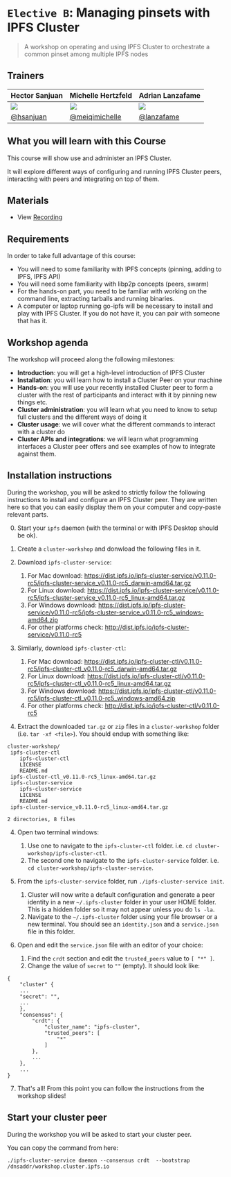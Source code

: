 # `Elective B`: Managing pinsets with IPFS Cluster

> A workshop on operating and using IPFS Cluster to orchestrate a common pinset among multiple IPFS nodes

## Trainers

| **Hector Sanjuan**                                    	| **Michelle Hertzfeld**                                	| **Adrian Lanzafame**                                  	|
|-------------------------------------------------------	|-------------------------------------------------------	|-------------------------------------------------------	|
| ![](https://avatars1.githubusercontent.com/u/1027022) 	| ![](https://avatars1.githubusercontent.com/u/4827522) 	| ![](https://avatars3.githubusercontent.com/u/5924712) 	|
| [@hsanjuan](https://github.com/hsanjuan)              	| [@meiqimichelle](https://github.com/meiqimichelle)    	| [@lanzafame](https://github.com/lanzafame)            	|

## What you will learn with this Course

This course will show use and administer an IPFS Cluster.

It will explore different ways of configuring and running IPFS Cluster peers, interacting with peers and integrating on top of them.

## Materials
- View [Recording](https://youtu.be/wmxaVrAFfeE)

## Requirements

In order to take full advantage of this course:

* You will need to some familiarity with IPFS concepts (pinning, adding to IPFS, IPFS API)
* You will need some familiarity with libp2p concepts (peers, swarm)
* For the hands-on part, you need to be familiar with working on the command line, extracting tarballs and running binaries.
* A computer or laptop running go-ipfs will be necessary to install and play with IPFS Cluster. If you do not have it, you can pair with someone that has it.

## Workshop agenda

The workshop will proceed along the following milestones:

* **Introduction**: you will get a high-level introduction of IPFS Cluster
* **Installation**: you will learn how to install a Cluster Peer on your machine
* **Hands-on**: you will use your recently installed Cluster peer to form a cluster with the rest of participants and interact with it by pinning new things etc.
* **Cluster administration**: you will learn what you need to know to setup full clusters and the different ways of doing it
* **Cluster usage**: we will cover what the different commands to interact with a cluster do
* **Cluster APIs and integrations**: we will learn what programming interfaces a Cluster peer offers and see examples of how to integrate against them.

## Installation instructions

During the workshop, you will be asked to strictly follow the following
instructions to install and configure an IPFS Cluster peer. They are written
here so that you can easily display them on your computer and copy-paste
relevant parts.

0. Start your `ipfs` daemon (with the terminal or with IPFS Desktop should be ok).
1. Create a `cluster-workshop` and donwload the following files in it.
1. Download `ipfs-cluster-service`:
   1. For Mac download: https://dist.ipfs.io/ipfs-cluster-service/v0.11.0-rc5/ipfs-cluster-service_v0.11.0-rc5_darwin-amd64.tar.gz
   2. For Linux download: https://dist.ipfs.io/ipfs-cluster-service/v0.11.0-rc5/ipfs-cluster-service_v0.11.0-rc5_linux-amd64.tar.gz
   3. For Windows download: https://dist.ipfs.io/ipfs-cluster-service/v0.11.0-rc5/ipfs-cluster-service_v0.11.0-rc5_windows-amd64.zip
   4. For other platforms check: http://dist.ipfs.io/ipfs-cluster-service/v0.11.0-rc5

2. Similarly, download `ipfs-cluster-ctl`:
   1. For Mac download: https://dist.ipfs.io/ipfs-cluster-ctl/v0.11.0-rc5/ipfs-cluster-ctl_v0.11.0-rc5_darwin-amd64.tar.gz
   2. For Linux download: https://dist.ipfs.io/ipfs-cluster-ctl/v0.11.0-rc5/ipfs-cluster-ctl_v0.11.0-rc5_linux-amd64.tar.gz
   3. For Windows download: https://dist.ipfs.io/ipfs-cluster-ctl/v0.11.0-rc5/ipfs-cluster-ctl_v0.11.0-rc5_windows-amd64.zip
   4. For other platforms check: http://dist.ipfs.io/ipfs-cluster-ctl/v0.11.0-rc5

3. Extract the downloaded `tar.gz` or `zip` files in a `cluster-workshop` folder (i.e. `tar -xf <file>`). You should endup with something like:

```
cluster-workshop/
 ipfs-cluster-ctl
    ipfs-cluster-ctl
    LICENSE
    README.md
 ipfs-cluster-ctl_v0.11.0-rc5_linux-amd64.tar.gz
 ipfs-cluster-service
    ipfs-cluster-service
    LICENSE
    README.md
 ipfs-cluster-service_v0.11.0-rc5_linux-amd64.tar.gz

2 directories, 8 files
```

4. Open two terminal windows:
   1. Use one to navigate to the `ipfs-cluster-ctl` folder. i.e. `cd cluster-workshop/ipfs-cluster-ctl`.
   2. The second one to navigate to the `ipfs-cluster-service` folder. i.e. `cd cluster-workshop/ipfs-cluster-service`.
  
5. From the `ipfs-cluster-service` folder, run `./ipfs-cluster-service init`.
   1. Cluster will now write a default configuration and generate a peer
      identity in a new `~/.ipfs-cluster` folder in your user HOME
      folder. This is a hidden folder so it may not appear unless you do `ls
      -la`.
   2. Navigate to the `~/.ipfs-cluster` folder using your file browser or a
  new terminal. You should see an `identity.json` and a `service.json` file in
  this folder.

6. Open and edit the `service.json` file with an editor of your choice:
   1. Find the `crdt` section and edit the `trusted_peers` value to `[ "*" ]`.
   2. Change the value of `secret` to `""` (empty). It should look like:

```
{
    "cluster" {
    ...
    "secret": "",
    ...
    },
    "consensus": {
        "crdt": {
            "cluster_name": "ipfs-cluster",
            "trusted_peers": [
                "*"
            ]
        },
        ...
    },
    ...
}
```

7. That's all! From this point you can follow the instructions from the workshop slides!



## Start your cluster peer

During the workshop you will be asked to start your cluster peer.

You can copy the command from here:

```
./ipfs-cluster-service daemon --consensus crdt  --bootstrap /dnsaddr/workshop.cluster.ipfs.io
```
